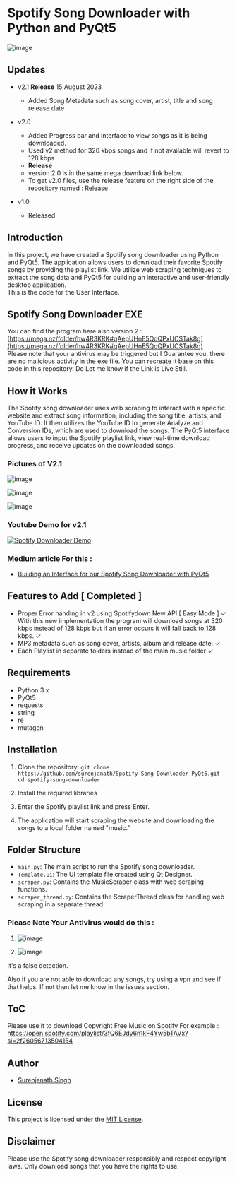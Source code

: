 # Spotify Song Downloader with Python and PyQt5

![image](https://github.com/surenjanath/Spotify-Song-Downloader-PyQt5/assets/42503383/c0d34f74-2545-4b5b-aa3f-de1bc6a33321)

## Updates
- v2.1 **Release** 15 August 2023
  - Added Song Metadata such as song cover, artist, title and song release date
    
- v2.0
  - Added Progress bar and interface to view songs as it is being downloaded.
  - Used v2 method for 320 kbps songs and if not available will revert to 128 kbps
  - **Release**
  - version 2.0 is in the same mega download link below.
  - To get v2.0 files, use the release feature on the right side of the repository named : [Release](https://github.com/surenjanath/Spotify-Song-Downloader-PyQt5/releases/tag/SpotifyDownloader2.0)
    
- v1.0
  - Released
  
## Introduction

In this project, we have created a Spotify song downloader using Python and PyQt5. The application allows users to download their favorite Spotify songs by providing the playlist link. We utilize web scraping techniques to extract the song data and PyQt5 for building an interactive and user-friendly desktop application.<br>
This is the code for the User Interface.<br>

## Spotify Song Downloader EXE
You can find the program here also version 2 : [https://mega.nz/folder/hw4R3KRK#qAepUHnE5QoQPxUCSTak8g](https://mega.nz/folder/hw4R3KRK#qAepUHnE5QoQPxUCSTak8g) <br>
Please note that your antivirus may be triggered but I Guarantee you, there are no malicious activity in the exe file. You can recreate it base on this code in this repository.
Do Let me know if the Link is Live Still.

## How it Works

The Spotify song downloader uses web scraping to interact with a specific website and extract song information, including the song title, artists, and YouTube ID. It then utilizes the YouTube ID to generate Analyze and Conversion IDs, which are used to download the songs. The PyQt5 interface allows users to input the Spotify playlist link, view real-time download progress, and receive updates on the downloaded songs.


### Pictures of V2.1
![image](https://github.com/surenjanath/Spotify-Song-Downloader-PyQt5/assets/42503383/ad3d0d23-1005-49c1-b5c4-e8f2ee8f8094)

![image](https://github.com/surenjanath/Spotify-Song-Downloader-PyQt5/assets/42503383/e0bda50b-edea-4651-8d78-0f3c403b59a9)

![image](https://github.com/surenjanath/Spotify-Song-Downloader-PyQt5/assets/42503383/662093f2-fdaa-4cc5-af9a-f2d195f5165d)




### Youtube Demo for v2.1
[![Spotify Downloader Demo](https://img.youtube.com/vi/zVZHIXqoMSU/0.jpg)](https://www.youtube.com/watch?v=zVZHIXqoMSU)



### Medium article For this : 
- [Building an Interface for our Spotify Song Downloader with PyQt5](https://surenjanath.medium.com/building-an-interface-for-our-spotify-song-downloader-with-pyqt5-fa0442909be9)

## Features to Add [ Completed ]

- Proper Error handing in v2 using Spotifydown New API [ Easy Mode ] ✓
  With this new implementation the program will download songs at 320 kbps instead of 128 kbps but if an error occurs it will fall back to 128 kbps. ✓
- MP3 metadata such as song cover, artists, album and release date. ✓
- Each Playlist in separate folders instead of the main music folder ✓
  
## Requirements

- Python 3.x
- PyQt5
- requests
- string
- re
- mutagen

## Installation

1. Clone the repository: `git clone https://github.com/surenjanath/Spotify-Song-Downloader-PyQt5.git 
cd spotify-song-downloader`
2. Install the required libraries

2. Enter the Spotify playlist link and press Enter.

3. The application will start scraping the website and downloading the songs to a local folder named "music."

## Folder Structure

- `main.py`: The main script to run the Spotify song downloader.
- `Template.ui`: The UI template file created using Qt Designer.
- `scraper.py`: Contains the MusicScraper class with web scraping functions.
- `scraper_thread.py`: Contains the ScraperThread class for handling web scraping in a separate thread.


### Please Note Your Antivirus would do this : 
1. ![image](https://github.com/surenjanath/Spotify-Song-Downloader-PyQt5/assets/42503383/aa510f72-07ce-440f-8bf0-0ee2e5d7f192)

2. ![image](https://github.com/surenjanath/Spotify-Song-Downloader-PyQt5/assets/42503383/01b561fe-753a-4af1-85c8-f035ef4282e8)

It's a false detection.

Also if you are not able to download any songs, try using a vpn and see if that helps. If not then let me know in the issues section.

## ToC
Please use it to download Copyright Free Music on Spotify
For example : https://open.spotify.com/playlist/3fQ6EJdy6n1kF4Yw5bTAVx?si=2f26056713504154

## Author

- [Surenjanath Singh](https://github.com/surenjanath)

## License

This project is licensed under the [MIT License](LICENSE).

## Disclaimer

Please use the Spotify song downloader responsibly and respect copyright laws. Only download songs that you have the rights to use.
